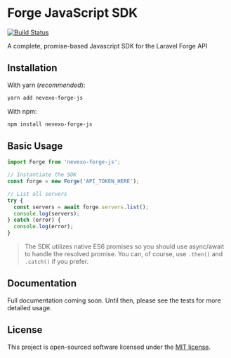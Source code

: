 # Forge JavaScript SDK

<p>
    <a href="https://travis-ci.org/GeoffSelby/nevexo-forge-javascript-sdk"><img src="https://travis-ci.org/GeoffSelby/nevexo-forge-javascript-sdk.svg?branch=master" alt="Build Status"></a>
</p>

A complete, promise-based Javascript SDK for the Laravel Forge API

## Installation

With yarn (_recommended_):

```bash
yarn add nevexo-forge-js
```

With npm:

```bash
npm install nevexo-forge-js
```

## Basic Usage

```js
import Forge from 'nevexo-forge-js';

// Instantiate the SDK
const forge = new Forge('API_TOKEN_HERE');

// List all servers
try {
  const servers = await forge.servers.list();
  console.log(servers);
} catch (error) {
  console.log(error);
}
```

> The SDK utilizes native ES6 promises so you should use async/await to handle the resolved promise. You can, of course, use `.then()` and `.catch()` if you prefer.

## Documentation

Full documentation coming soon. Until then, please see the tests for more detailed usage.

## License

This project is open-sourced software licensed under the [MIT license](http://opensource.org/licenses/MIT).
